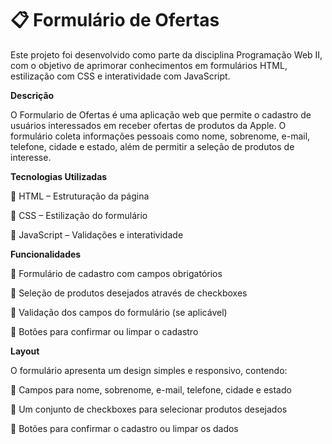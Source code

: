 # 📋 Formulário de Ofertas
Este projeto foi desenvolvido como parte da disciplina Programação Web II, com o objetivo de aprimorar conhecimentos em formulários HTML, estilização com CSS e interatividade com JavaScript.

**Descrição**

O Formulario de Ofertas é uma aplicação web que permite o cadastro de usuários interessados em receber ofertas de produtos da Apple. O formulário coleta informações pessoais como nome, sobrenome, e-mail, telefone, cidade e estado, além de permitir a seleção de produtos de interesse.

**Tecnologias Utilizadas**

🔹 HTML – Estruturação da página

🔹 CSS – Estilização do formulário

🔹 JavaScript – Validações e interatividade
  
**Funcionalidades**

🔹 Formulário de cadastro com campos obrigatórios

🔹 Seleção de produtos desejados através de checkboxes

🔹 Validação dos campos do formulário (se aplicável)

🔹 Botões para confirmar ou limpar o cadastro

**Layout**

O formulário apresenta um design simples e responsivo, contendo:

🔹 Campos para nome, sobrenome, e-mail, telefone, cidade e estado

🔹 Um conjunto de checkboxes para selecionar produtos desejados

🔹 Botões para confirmar o cadastro ou limpar os dados
